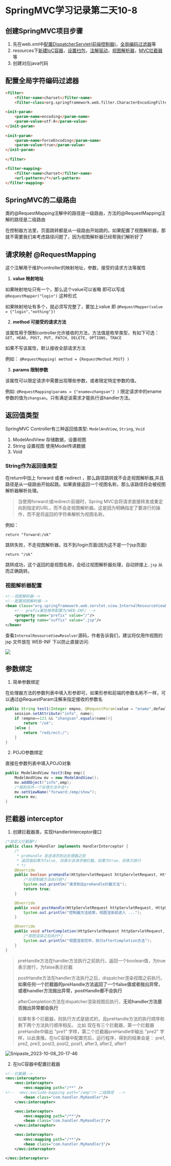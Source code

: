 # SpringMVC学习记录第二天10-8

## 创建SpringMVC项目步骤

1. 先在web.xml中[配置DispatcherServlet(前端控制器)](../SpringMVC/SpringMVC学习记录10-7.md#4-配置-webxml)，[全局编码过滤器](#配置全局字符编码过滤器)等
2. resources下[新建IoC容器](../SpringMVC/SpringMVC学习记录10-7.md#3-创建ioc容器)，[设置扫包](../SpringMVC/SpringMVC学习记录10-7.md#3-创建ioc容器)，[注解驱动](../SpringMVC/SpringMVC学习记录10-7.md#3-创建ioc容器)，[视图解析器](#视图解析器配置)，[MVC拦截器](#拦截器-interceptor)等
3. 创建对应java代码

## 配置全局字符编码过滤器

```html
<filter>
    <filter-name>charset</filter-name>
    <filter-class>org.springframework.web.filter.CharacterEncodingFilter</filter-class>
    
<init-param>
    <param-name>encoding</param-name>
    <param-value>utf-8</param-value>
</init-param>
    
<init-param>
    <param-name>forceEncoding</param-name>
    <param-value>true</param-value>
</init-param>
    
</filter>

<filter-mapping>
    <filter-name>charset</filter-name>
    <url-pattern>/*</url-pattern>
</filter-mapping>
```
## SpringMVC的二级路由

类的@RequestMapping注解中的路径是一级路由，方法的@RequestMapping注解的路径是二级路由 

在控制器方法里，页面跳转都是从一级路由开始跳的。如果配置了视图解析器，那就不需要我们来考虑路径问题了，因为视图解析器已经帮我们解析好了

## 请求映射 @RequestMapping

这个注解用于维护controller的映射地址，参数，接受的请求方法等属性

1. **value 映射地址**

如果映射地址只有一个，那么这个value可以省略 即可以写成 `@RequestMapper("login")` 这种形式

如果映射地址有多个，就必须写完整了，要加上value 即 `@RequestMapper(value = {"login","nothing"})`

2. **method 可接受的请求方法**

该属性用于限制controller允许接收的方法，方法值是枚举类型，有如下可选：`GET, HEAD, POST, PUT, PATCH, DELETE, OPTIONS, TRACE`

如果不写该属性，默认接收全部请求方法

例如： `@RequestMapping( method = {RequestMethod.POST} )`

3. **params 限制参数**

该属性可以限定请求中需要出现哪些参数，或者限定特定参数的值。

例如: `@RequestMapping(params = {"ename=zhangsan"} )` 限定请求中的ename参数的值为`zhangsan`。只有满足该需求才能执行该handler方法。

## 返回值类型

SpringMVC Controller有三种返回值类型: `ModelAndView`, `String`, `Void`

1. ModelAndView 存储数据，设置视图
2. String 设置视图 使用Model传递数据
3. Void 

### String作为返回值类型

在return中加上 forward 或者 redirect ，那么路径跳转就不会走视图解析器,并且路径是从一级路由开始起跳。如果直接返回一个视图名称，那么该路径将会被视图解析器解析处理。

> 当使用forward:或redirect:前缀时，Spring MVC会将请求直接转发或重定向到指定的URL，而不会走视图解析器。这是因为明确指定了要进行的操作，而不是将返回的字符串解析为视图名称。

例如： 

`return "forward:/ok"` 

跳转失败，不走视图解析器，找不到/login页面(因为这不是一个jsp页面)

`return "/ok"`

跳转成功，这个返回的是视图名称，会经过视图解析器处理，自动拼接上`.jsp` 从而正确跳转。

### 视图解析器配置

```xml
<!--视图解析器-->
<!--配置视图解析器-->
<bean class="org.springframework.web.servlet.view.InternalResourceViewResolver">
    <!-- prefix属性推荐配置为/WEB-INF/ -->
    <property name="prefix" value="/"/> 
    <property name="suffix" value=".jsp"/>
</bean>
```
查看`InternalResourceViewResolver`源码，作者告诉我们，建议将仅用作视图的 jsp 文件放在 WEB-INF 下以防止直接访问:

![](img/Snipaste_2023-10-08_20-45-59.png)


## 参数绑定

1. 简单参数绑定 

在处理器方法的参数列表中填入形参即可，如果形参和前端的参数名称不一样，可以通过@RequestParam注解来指定接收的参数名

```java
public String test1(Integer empno, @RequestParam(value = "ename",defaultValue = "zhangsan") String name, Model model, HttpSession session){
    session.setAttribute("info", name);
    if (empno==123 && "zhangsan".equals(name)){
        return "/ok";
    }else {
        return "redirect:/";
    }
}
```

2. POJO参数绑定 

直接在参数列表中填入POJO对象

```java
public ModelAndView test3(Emp emp){
    ModelAndView mv = new ModelAndView();
    mv.addObject("info",emp);
    /*跳到另外一个处理方法中去*/
    mv.setViewName("forward:/emp/show");
    return mv;
}
```

## 拦截器 interceptor

1. 创建拦截器类，实现HandlerInterceptor接口

```java
/*自定义拦截器*/
public class MyHandler implements HandlerInterceptor {
    /*
     * preHandle 发送请求到达处理器之前
     * 返回值如果为false, 则表示该请求被拦截。如果为true，则表示放行
     * */
    @Override
    public boolean preHandle(HttpServletRequest httpServletRequest, HttpServletResponse httpServletResponse, Object o) throws Exception {
        /*在控制器方法执行前*/
        System.out.println("请求到达preHandle拦截方法");
        return true; 
    }

    @Override
    public void postHandle(HttpServletRequest httpServletRequest, HttpServletResponse httpServletResponse, Object o, ModelAndView modelAndView) throws Exception {
        System.out.println("控制器方法结束，视图渲染前进入 ...");
    }

    @Override
    public void afterCompletion(HttpServletRequest httpServletRequest, HttpServletResponse httpServletResponse, Object o, Exception e) throws Exception {
        /*视图渲染之后执行*/
        System.out.println("视图渲染完毕，执行afterCompletion方法");
    }
}
```
> preHandle方法在handler方法执行之前执行。返回一个boolean值，为true表示放行，为false表示拦截
> 
> postHandle方法在handler方法执行之后，dispatcher渲染视图之前执行。**如果任何一个拦截器的preHandle方法返回了一个false值或者抛出异常，或者handler方法抛出异常，postHandle都不会执行**
>
> afterCompletion方法在dispatcher渲染视图后执行，**无论handler方法是否抛出异常都会执行**

>如果有多个拦截器，则执行方式是链式的，且preHandle方法的执行顺序和剩下两个方法执行顺序相反。
> 比如 现在有三个拦截器，第一个拦截器preHandle中输出 "pre1" 字样，第二个拦截器preHandle中输出 "pre2" 字样，以此类推。在IoC容器中配置完后，运行程序，得到的结果会是： pre1, pre2, pre3, post3, post2, post1, after3, after2, after1

![Snipaste_2023-10-08_20-17-46](img/Snipaste_2023-10-08_20-17-46.png)

2. 在IoC容器中配置拦截器

```xml
<!--拦截器-->
<mvc:interceptors>
    <mvc:interceptor>
        <mvc:mapping path="/**" />
<!--  <mvc:exclude-mapping path="/emp"/> 二级路径  -->
        <bean class="com.handler.MyHandler"/>
    </mvc:interceptor>

    <mvc:interceptor>
        <mvc:mapping path="/**"/>
        <bean class="com.handler.MyHandler2"/>
    </mvc:interceptor>

    <mvc:interceptor>
        <mvc:mapping path="/**"/>
        <bean class="com.handler.MyHandler3"/>
    </mvc:interceptor>

</mvc:interceptors>
```

